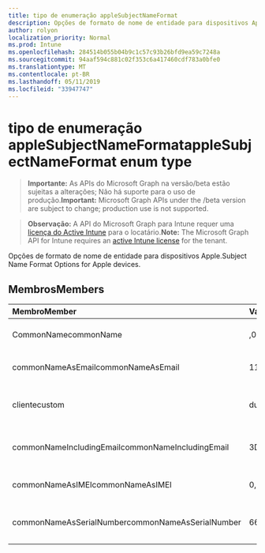 ```yaml
---
title: tipo de enumeração appleSubjectNameFormat
description: Opções de formato de nome de entidade para dispositivos Apple.
author: rolyon
localization_priority: Normal
ms.prod: Intune
ms.openlocfilehash: 284514b055b04b9c1c57c93b26bfd9ea59c7248a
ms.sourcegitcommit: 94aaf594c881c02f353c6a417460cdf783a0bfe0
ms.translationtype: MT
ms.contentlocale: pt-BR
ms.lasthandoff: 05/11/2019
ms.locfileid: "33947747"
---
```

# <a name="applesubjectnameformat-enum-type"></a><span data-ttu-id="54fdf-103">tipo de enumeração appleSubjectNameFormat</span><span class="sxs-lookup"><span data-stu-id="54fdf-103">appleSubjectNameFormat enum type</span></span>

> <span data-ttu-id="54fdf-104">**Importante:** As APIs do Microsoft Graph na versão/beta estão sujeitas a alterações; Não há suporte para o uso de produção.</span><span class="sxs-lookup"><span data-stu-id="54fdf-104">**Important:** Microsoft Graph APIs under the /beta version are subject to change; production use is not supported.</span></span>

> <span data-ttu-id="54fdf-105">**Observação:** A API do Microsoft Graph para Intune requer uma [licença do Active Intune](https://go.microsoft.com/fwlink/?linkid=839381) para o locatário.</span><span class="sxs-lookup"><span data-stu-id="54fdf-105">**Note:** The Microsoft Graph API for Intune requires an [active Intune license](https://go.microsoft.com/fwlink/?linkid=839381) for the tenant.</span></span>

<span data-ttu-id="54fdf-106">Opções de formato de nome de entidade para dispositivos Apple.</span><span class="sxs-lookup"><span data-stu-id="54fdf-106">Subject Name Format Options for Apple devices.</span></span>

## <a name="members"></a><span data-ttu-id="54fdf-107">Membros</span><span class="sxs-lookup"><span data-stu-id="54fdf-107">Members</span></span>
|<span data-ttu-id="54fdf-108">Membro</span><span class="sxs-lookup"><span data-stu-id="54fdf-108">Member</span></span>|<span data-ttu-id="54fdf-109">Valor</span><span class="sxs-lookup"><span data-stu-id="54fdf-109">Value</span></span>|<span data-ttu-id="54fdf-110">Descrição</span><span class="sxs-lookup"><span data-stu-id="54fdf-110">Description</span></span>|
|:---|:---|:---|
|<span data-ttu-id="54fdf-111">CommonName</span><span class="sxs-lookup"><span data-stu-id="54fdf-111">commonName</span></span>|<span data-ttu-id="54fdf-112">,0</span><span class="sxs-lookup"><span data-stu-id="54fdf-112">0</span></span>|<span data-ttu-id="54fdf-113">Nome comum.</span><span class="sxs-lookup"><span data-stu-id="54fdf-113">Common name.</span></span>|
|<span data-ttu-id="54fdf-114">commonNameAsEmail</span><span class="sxs-lookup"><span data-stu-id="54fdf-114">commonNameAsEmail</span></span>|<span data-ttu-id="54fdf-115">1</span><span class="sxs-lookup"><span data-stu-id="54fdf-115">1</span></span>|<span data-ttu-id="54fdf-116">Nome comum como email.</span><span class="sxs-lookup"><span data-stu-id="54fdf-116">Common name as email.</span></span>|
|<span data-ttu-id="54fdf-117">cliente</span><span class="sxs-lookup"><span data-stu-id="54fdf-117">custom</span></span>|<span data-ttu-id="54fdf-118">duas</span><span class="sxs-lookup"><span data-stu-id="54fdf-118">2</span></span>|<span data-ttu-id="54fdf-119">Formato de nome de entidade personalizado.</span><span class="sxs-lookup"><span data-stu-id="54fdf-119">Custom subject name format.</span></span>|
|<span data-ttu-id="54fdf-120">commonNameIncludingEmail</span><span class="sxs-lookup"><span data-stu-id="54fdf-120">commonNameIncludingEmail</span></span>|<span data-ttu-id="54fdf-121">3D</span><span class="sxs-lookup"><span data-stu-id="54fdf-121">3</span></span>|<span data-ttu-id="54fdf-122">Nome comum incluindo email.</span><span class="sxs-lookup"><span data-stu-id="54fdf-122">Common Name Including Email.</span></span>|
|<span data-ttu-id="54fdf-123">commonNameAsIMEI</span><span class="sxs-lookup"><span data-stu-id="54fdf-123">commonNameAsIMEI</span></span>|<span data-ttu-id="54fdf-124">0,5</span><span class="sxs-lookup"><span data-stu-id="54fdf-124">5</span></span>|<span data-ttu-id="54fdf-125">Nome comum como IMEI.</span><span class="sxs-lookup"><span data-stu-id="54fdf-125">Common Name As IMEI.</span></span>|
|<span data-ttu-id="54fdf-126">commonNameAsSerialNumber</span><span class="sxs-lookup"><span data-stu-id="54fdf-126">commonNameAsSerialNumber</span></span>|<span data-ttu-id="54fdf-127">6</span><span class="sxs-lookup"><span data-stu-id="54fdf-127">6</span></span>|<span data-ttu-id="54fdf-128">Nome comum como número de série.</span><span class="sxs-lookup"><span data-stu-id="54fdf-128">Common Name As Serial Number.</span></span>|




